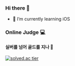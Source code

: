 ### Hi there 👋
- 🌱 I’m currently learning iOS

### Online Judge 💻
#### 실버를 넘어 골드를 지나 🎵
[![solved.ac tier](http://mazassumnida.wtf/api/generate_badge?boj=msi753)](https://solved.ac/msi753)

<!--
**msi753/msi753** is a ✨ _special_ ✨ repository because its `README.md` (this file) appears on your GitHub profile.

https://hits.seeyoufarm.com/

Here are some ideas to get you started:

- 🔭 I’m currently working on ...
- 🌱 I’m currently learning ...
- 👯 I’m looking to collaborate on ...
- 🤔 I’m looking for help with ...
- 💬 Ask me about ...
- 📫 How to reach me: ...
- 😄 Pronouns: ...
- ⚡ Fun fact: ...
-->
